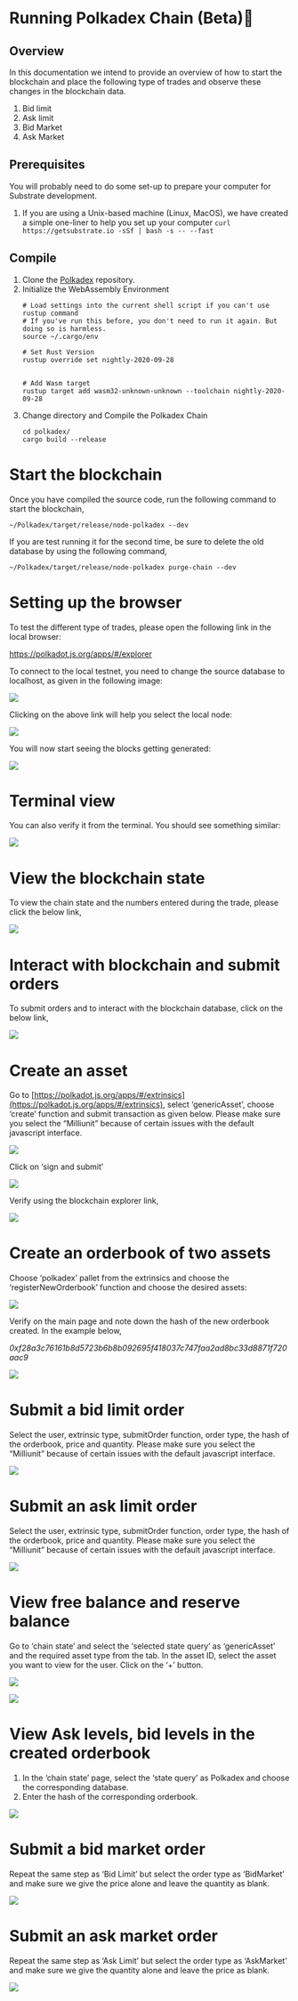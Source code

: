 # Running Polkadex Chain (Beta):test_tube:

## Overview
In this documentation we intend to provide an overview of how to start the blockchain and place the following type of trades and observe these changes in the blockchain data.

 1. Bid limit
 2. Ask limit
 3. Bid Market
 4. Ask Market
## Prerequisites
You will probably need to do some set-up to prepare your computer for Substrate development.
1. If you are using a Unix-based machine (Linux, MacOS), we have created a simple one-liner to help you set up your computer
    ``` curl https://getsubstrate.io -sSf | bash -s -- --fast ```
## Compile
1. Clone the [Polkadex](https://github.com/Polkadex-Substrate/Polkadex.git) repository.
2. Initialize the WebAssembly Environment
    ```
    # Load settings into the current shell script if you can't use rustup command
    # If you've run this before, you don't need to run it again. But doing so is harmless.
    source ~/.cargo/env

    # Set Rust Version
    rustup override set nightly-2020-09-28
    

    # Add Wasm target
    rustup target add wasm32-unknown-unknown --toolchain nightly-2020-09-28
    ```
3. Change directory and Compile the Polkadex Chain
   ```
   cd polkadex/
   cargo build --release
   ```
# Start the blockchain

Once you have compiled the source code, run the following command to start the blockchain,

    ~/Polkadex/target/release/node-polkadex --dev

If you are test running it for the second time, be sure to delete the old database by using the following command,

    ~/Polkadex/target/release/node-polkadex purge-chain --dev

# Setting up the browser

To test the different type of trades, please open the following link in the local browser:

https://polkadot.js.org/apps/#/explorer

To connect to the local testnet, you need to change the source database to localhost, as given in the following image:

![](https://raw.githubusercontent.com/Polkadex-Substrate/Documentation/master/images/clip_image001.png)

Clicking on the above link will help you select the local node:

![](https://raw.githubusercontent.com/Polkadex-Substrate/Documentation/master/images/clip_image003.png)

You will now start seeing the blocks getting generated:

![](https://raw.githubusercontent.com/Polkadex-Substrate/Documentation/master/images/clip_image005.png)

# Terminal view

You can also verify it from the terminal. You should see something similar:

![](https://raw.githubusercontent.com/Polkadex-Substrate/Documentation/master/images/clip_image007.png)

# View the blockchain state

To view the chain state and the numbers entered during the trade, please click the below link,

![](https://raw.githubusercontent.com/Polkadex-Substrate/Documentation/master/images/clip_image009.png)

# Interact with blockchain and submit orders

To submit orders and to interact with the blockchain database, click on the below link,

![](https://raw.githubusercontent.com/Polkadex-Substrate/Documentation/master/images/clip_image011.png)

# Create an asset

Go to [https://polkadot.js.org/apps/#/extrinsics](https://polkadot.js.org/apps/#/extrinsics), select ‘genericAsset’, choose ‘create’ function and submit transaction as given below. Please make sure you select the “Milliunit” because of certain issues with the default javascript interface.

![](https://raw.githubusercontent.com/Polkadex-Substrate/Documentation/master/images/clip_image013.png)

Click on ‘sign and submit’

![](https://raw.githubusercontent.com/Polkadex-Substrate/Documentation/master/images/clip_image015.png)

Verify using the blockchain explorer link,

![](https://raw.githubusercontent.com/Polkadex-Substrate/Documentation/master/images/clip_image017.png)

# Create an orderbook of two assets

Choose ‘polkadex’ pallet from the extrinsics and choose the ‘registerNewOrderbook’ function and choose the desired assets:

![](https://raw.githubusercontent.com/Polkadex-Substrate/Documentation/master/images/clip_image019.png)

Verify on the main page and note down the hash of the new orderbook created. In the example below,

_0xf28a3c76161b8d5723b6b8b092695f418037c747faa2ad8bc33d8871f720aac9_

![](https://raw.githubusercontent.com/Polkadex-Substrate/Documentation/master/images/clip_image021.png)

# Submit a bid limit order

Select the user, extrinsic type, submitOrder function, order type, the hash of the orderbook, price and quantity. Please make sure you select the “Milliunit” because of certain issues with the default javascript interface.

![](https://raw.githubusercontent.com/Polkadex-Substrate/Documentation/master/images/clip_image023.png)

# Submit an ask limit order

Select the user, extrinsic type, submitOrder function, order type, the hash of the orderbook, price and quantity. Please make sure you select the “Milliunit” because of certain issues with the default javascript interface.

![](https://raw.githubusercontent.com/Polkadex-Substrate/Documentation/master/images/clip_image025.png)

# View free balance and reserve balance

Go to ‘chain state’ and select the ‘selected state query’ as ‘genericAsset’ and the required asset type from the tab. In the asset ID, select the asset you want to view for the user. Click on the ‘+’ button.

![](https://raw.githubusercontent.com/Polkadex-Substrate/Documentation/master/images/clip_image027.png)

![](https://raw.githubusercontent.com/Polkadex-Substrate/Documentation/master/images/clip_image029.png)

# View Ask levels, bid levels in the created orderbook

 1. In the ‘chain state’ page, select the ‘state query’ as Polkadex and choose the corresponding database. 
 2. Enter the hash of the corresponding orderbook.

![](https://raw.githubusercontent.com/Polkadex-Substrate/Documentation/master/images/clip_image031.png)

# Submit a bid market order

Repeat the same step as ‘Bid Limit’ but select the order type as ‘BidMarket’ and make sure we give the price alone and leave the quantity as blank.

![](https://raw.githubusercontent.com/Polkadex-Substrate/Documentation/master/images/clip_image033.png)

# Submit an ask market order

Repeat the same step as ‘Ask Limit’ but select the order type as ‘AskMarket’ and make sure we give the quantity alone and leave the price as blank.

![](https://raw.githubusercontent.com/Polkadex-Substrate/Documentation/master/images/clip_image035.png)
